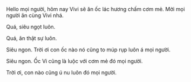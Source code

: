 Hello mọi người, hôm nay Vivi sẽ ăn ốc lác hương chấm cơm mẻ. Mời mọi người ăn cùng Vivi nhá.

Quá, siêu ngọt luôn.



Quá, ăn thật sự luôn.

Siêu ngon. Trời ơi con ốc nào nó cũng to múp rụp luôn á mọi người.

Siêu ngon. Ốc Vi cũng là luộc với cơm mẻ đó mọi người.

Trời ơi, con nào cũng ú nu luôn đó mọi người.